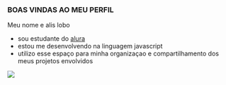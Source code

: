 ### BOAS VINDAS AO MEU PERFIL

 Meu nome e alis lobo

 - sou estudante do [alura](https://cursos.alura.com.br)
 - estou me desenvolvendo na linguagem javascript
 - utilizo esse espaço para minha organizaçao e compartilhamento dos meus projetos envolvidos
 
![](https://media.tenor.com/sYuJ6yY0ZZoAAAAi/madoka-magica-magical.gif)
